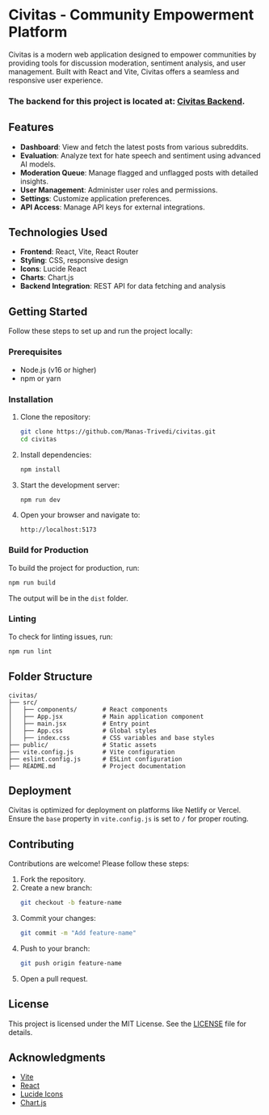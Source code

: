 # Civitas - Community Empowerment Platform

Civitas is a modern web application designed to empower communities by providing tools for discussion moderation, sentiment analysis, and user management. Built with React and Vite, Civitas offers a seamless and responsive user experience.

### The backend for this project is located at: [Civitas Backend](https://github.com/Manas-Trivedi/civitas-backend).

## Features

- **Dashboard**: View and fetch the latest posts from various subreddits.
- **Evaluation**: Analyze text for hate speech and sentiment using advanced AI models.
- **Moderation Queue**: Manage flagged and unflagged posts with detailed insights.
- **User Management**: Administer user roles and permissions.
- **Settings**: Customize application preferences.
- **API Access**: Manage API keys for external integrations.

## Technologies Used

- **Frontend**: React, Vite, React Router
- **Styling**: CSS, responsive design
- **Icons**: Lucide React
- **Charts**: Chart.js
- **Backend Integration**: REST API for data fetching and analysis

## Getting Started

Follow these steps to set up and run the project locally:

### Prerequisites

- Node.js (v16 or higher)
- npm or yarn

### Installation

1. Clone the repository:
   ```bash
   git clone https://github.com/Manas-Trivedi/civitas.git
   cd civitas
   ```

2. Install dependencies:
   ```bash
   npm install
   ```

3. Start the development server:
   ```bash
   npm run dev
   ```

4. Open your browser and navigate to:
   ```
   http://localhost:5173
   ```

### Build for Production

To build the project for production, run:
```bash
npm run build
```
The output will be in the `dist` folder.

### Linting

To check for linting issues, run:
```bash
npm run lint
```

## Folder Structure

```
civitas/
├── src/
│   ├── components/       # React components
│   ├── App.jsx           # Main application component
│   ├── main.jsx          # Entry point
│   ├── App.css           # Global styles
│   ├── index.css         # CSS variables and base styles
├── public/               # Static assets
├── vite.config.js        # Vite configuration
├── eslint.config.js      # ESLint configuration
├── README.md             # Project documentation
```

## Deployment

Civitas is optimized for deployment on platforms like Netlify or Vercel. Ensure the `base` property in `vite.config.js` is set to `/` for proper routing.

## Contributing

Contributions are welcome! Please follow these steps:

1. Fork the repository.
2. Create a new branch:
   ```bash
   git checkout -b feature-name
   ```
3. Commit your changes:
   ```bash
   git commit -m "Add feature-name"
   ```
4. Push to your branch:
   ```bash
   git push origin feature-name
   ```
5. Open a pull request.

## License

This project is licensed under the MIT License. See the [LICENSE](LICENSE) file for details.

## Acknowledgments

- [Vite](https://vitejs.dev/)
- [React](https://reactjs.org/)
- [Lucide Icons](https://lucide.dev/)
- [Chart.js](https://www.chartjs.org/)

